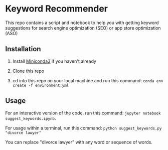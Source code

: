 # Keyword Recommender
This repo contains a script and notebook to help you with getting keyword suggestions for search engine optimization (SEO) or app store optimization (ASO)

## Installation
1. Install [Miniconda3](https://conda.io/miniconda.html) if you haven't already

2. Clone this repo

3. cd into this repo on your local machine and run this command: `conda env create -f environment.yml`

## Usage
For an interactive version of the code, run this command: `jupyter notebook suggest_keywords.ipynb`.

For usage within a terminal, run this command:
`python suggest_keywords.py "divorce lawyer"`

You can replace "divorce lawyer" with any word or sequence of words.
